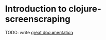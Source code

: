# Introduction to clojure-screenscraping

TODO: write [great documentation](http://jacobian.org/writing/great-documentation/what-to-write/)

